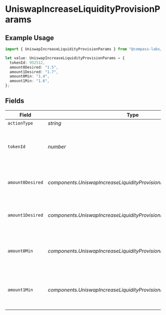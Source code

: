 # UniswapIncreaseLiquidityProvisionParams

## Example Usage

```typescript
import { UniswapIncreaseLiquidityProvisionParams } from "@compass-labs/api-sdk/models/components";

let value: UniswapIncreaseLiquidityProvisionParams = {
  tokenId: 952512,
  amount0Desired: "1.5",
  amount1Desired: "1.7",
  amount0Min: "1.4",
  amount1Min: "1.6",
};
```

## Fields

| Field                                                                | Type                                                                 | Required                                                             | Description                                                          | Example                                                              |
| -------------------------------------------------------------------- | -------------------------------------------------------------------- | -------------------------------------------------------------------- | -------------------------------------------------------------------- | -------------------------------------------------------------------- |
| `actionType`                                                         | *string*                                                             | :heavy_minus_sign:                                                   | N/A                                                                  |                                                                      |
| `tokenId`                                                            | *number*                                                             | :heavy_check_mark:                                                   | Token ID of the NFT representing the liquidity provisioned position. |                                                                      |
| `amount0Desired`                                                     | *components.UniswapIncreaseLiquidityProvisionParamsAmount0Desired*   | :heavy_check_mark:                                                   | The desired amount of the first token to deposit                     | 1.5                                                                  |
| `amount1Desired`                                                     | *components.UniswapIncreaseLiquidityProvisionParamsAmount1Desired*   | :heavy_check_mark:                                                   | The desired amount of the second token to deposit                    | 1.7                                                                  |
| `amount0Min`                                                         | *components.UniswapIncreaseLiquidityProvisionParamsAmount0Min*       | :heavy_check_mark:                                                   | The minimum amount of the first token to deposit                     | 1.4                                                                  |
| `amount1Min`                                                         | *components.UniswapIncreaseLiquidityProvisionParamsAmount1Min*       | :heavy_check_mark:                                                   | The minimum amount of the second token to deposit                    | 1.6                                                                  |